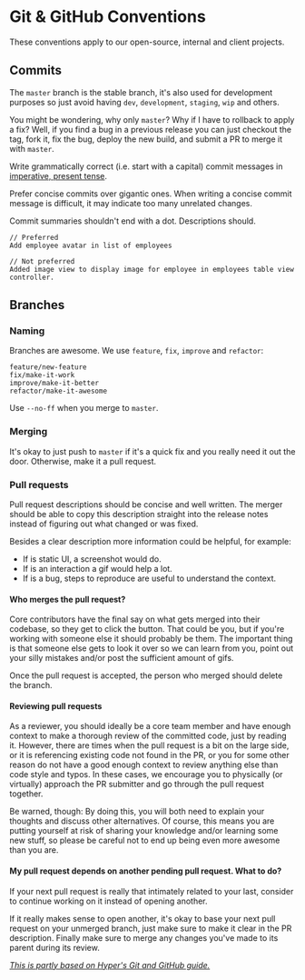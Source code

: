 # Git & GitHub Conventions

These conventions apply to our open-source, internal and client projects.

## Commits

The `master` branch is the stable branch, it's also used for development
purposes so just avoid having `dev`, `development`, `staging`, `wip` and others.

You might be wondering, why only `master`? Why if I have to rollback to apply
a fix? Well, if you find a bug in a previous release you can just checkout the
tag, fork it, fix the bug, deploy the new build, and submit a PR to merge it
with `master`.

Write grammatically correct (i.e. start with a capital) commit messages in [imperative, present tense](http://stackoverflow.com/questions/3580013/should-i-use-past-or-present-tense-in-git-commit-messages).

Prefer concise commits over gigantic ones. When writing a concise commit message
is difficult, it may indicate too many unrelated changes.

Commit summaries shouldn't end with a dot. Descriptions should.

```
// Preferred
Add employee avatar in list of employees

// Not preferred
Added image view to display image for employee in employees table view controller.
```

## Branches

### Naming

Branches are awesome. We use `feature`, `fix`, `improve` and `refactor`:

```
feature/new-feature
fix/make-it-work
improve/make-it-better
refactor/make-it-awesome
```

Use `--no-ff` when you merge to `master`.

### Merging

It's okay to just push to `master` if it's a quick fix and you really need
it out the door. Otherwise, make it a pull request.

### Pull requests

Pull request descriptions should be concise and well written. The merger should
be able to copy this description straight into the release notes instead of
figuring out what changed or was fixed.

Besides a clear description more information could be helpful, for example:

- If is static UI, a screenshot would do. 
- If is an interaction a gif would help a lot. 
- If is a bug, steps to reproduce are useful to understand the context.

#### Who merges the pull request?

Core contributors have the final say on what gets merged into their codebase,
so they get to click the button. That could be you, but if you're working with
someone else it should probably be them. The important thing is that someone else
gets to look it over so we can learn from you, point out your silly mistakes and/or
post the sufficient amount of gifs.

Once the pull request is accepted, the person who merged should delete the branch.

#### Reviewing pull requests

As a reviewer, you should ideally be a core team member and have enough context
to make a thorough review of the committed code, just by reading it. However,
there are times when the pull request is a bit on the large side, or it is
referencing existing code not found in the PR, or you for some other reason do
not have a good enough context to review anything else than code style and typos.
In these cases, we encourage you to physically (or virtually) approach the PR
submitter and go through the pull request together.

Be warned, though: By doing this, you will both need to explain your thoughts and
discuss other alternatives. Of course, this means you are putting yourself at risk
of sharing your knowledge and/or learning some new stuff, so please be careful not
to end up being even more awesome than you are.

#### My pull request depends on another pending pull request. What to do?

If your next pull request is really that intimately related to your last,
consider to continue working on it instead of opening another.

If it really makes sense to open another, it's okay to base your next pull
request on your unmerged branch, just make sure to make it clear in the PR description.
Finally make sure to merge any changes you've made to its parent during its review.

[_This is partly based on Hyper's Git and GitHub guide._](https://github.com/hyperoslo/playbook/blob/master/GIT_AND_GITHUB.md)
